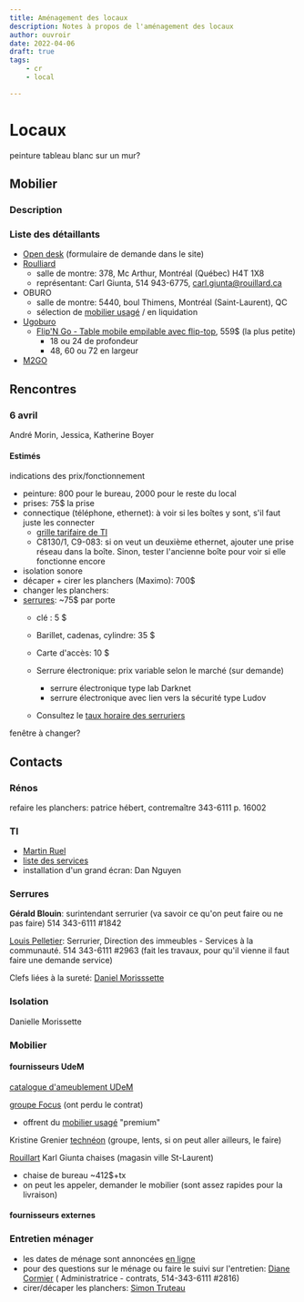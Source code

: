 ```yaml
---
title: Aménagement des locaux
description: Notes à propos de l'aménagement des locaux
author: ouvroir
date: 2022-04-06
draft: true
tags:
    - cr
    - local

---
```


# Locaux



peinture tableau blanc sur un mur?

## Mobilier

### Description 

### Liste des détaillants

- [Open desk](https://www.opendesk.cc/lean/desk#get-it-made) (formulaire de demande dans le site)
- [Roulliard](https:=//rouillard.ca/)
  - salle de montre: 378, Mc Arthur, Montréal (Québec)  H4T 1X8
  - représentant: Carl Giunta, 514 943-6775, carl.giunta@rouillard.ca
- OBURO
  - salle de montre: 5440, boul Thimens,  Montréal (Saint-Laurent), QC
  - sélection de [mobilier usagé](https://www.oburo.com/mobilier-usage/) / en liquidation
- [Ugoburo](https://www.ugoburo.ca/fr)
  - [Flip'N Go - Table mobile empilable avec flip-top](https://www.ugoburo.ca/fr/mayline-flip-n-go-table-mobile-empilable-avec-flip-top.html), 559$ (la plus petite)
    - 18 ou 24 de profondeur
    - 48, 60 ou 72 en largeur
- [M2GO](https://www.m2go.ca/fc/bureau/)

## Rencontres 

### 6 avril

André Morin, Jessica, Katherine Boyer

#### Estimés
indications des prix/fonctionnement
- peinture: 800 pour le bureau, 2000 pour le reste du local
- prises: 75$ la prise
- connectique (téléphone, ethernet): à voir si les boîtes y sont, s'il faut juste les connecter
  - [grille tarifaire de TI](https://ti.umontreal.ca/telephonie/grille_tarifaire.html#cablage)
  -  C8130/1, C9-083: si on veut un deuxième ethernet, ajouter une prise réseau dans la boîte. Sinon, tester l'ancienne boîte pour voir si elle fonctionne encore
- isolation sonore
- décaper + cirer les planchers (Maximo): 700$
- changer les planchers:
- [serrures](http://www.di.umontreal.ca/entretien/serrurerie.html): ~75$ par porte
  - clé : 5 $ 
  - Barillet, cadenas, cylindre: 35 $
  - Carte d'accès: 10 $
  - Serrure électronique: prix variable selon le marché (sur demande)
    - serrure électronique type lab Darknet
    - serrure électronique avec lien vers la sécurité type Ludov

  - Consultez le [taux horaire des serruriers](http://www.di.umontreal.ca/tc/documents/taux_horaires_di.pdf)


fenêtre à changer? 

## Contacts

### Rénos

refaire les planchers: patrice hébert, contremaître 343-6111 p. 16002

### TI 

- [Martin Ruel](mailto:martin.ruel@umontreal.ca)
- [liste des services](https://wiki.umontreal.ca/pages/viewpage.action?pageId=143524413#Listedesservicesparcat%C3%A9gories-t%C3%A9l%C3%A9phonie)
- installation d'un grand écran: Dan Nguyen

### Serrures

**Gérald Blouin**: surintendant serrurier (va savoir ce qu'on peut faire ou ne pas faire) 514 343-6111 #1842

[Louis Pelletier](mailto:louis.pelletier.3@umontreal.ca): Serrurier, Direction des immeubles - Services à la communauté. 514 343-6111 #2963 (fait les travaux, pour qu'il vienne il faut faire une demande service)

Clefs liées à la sureté: [Daniel Morisssette](mailto:daniel.morissette@umontreal.ca)



### Isolation

Danielle Morissette

### Mobilier

#### fournisseurs UdeM

[catalogue d'ameublement UDeM](http://www.di.umontreal.ca/protege/catalogue/catalogue_mobilier_aout14.pdf)

[groupe Focus](https://groupefocus.com/) (ont perdu le contrat)

- offrent du [mobilier usagé](https://groupefocus.com/nos-produits/mobilier-usage-premium/) "premium"

Kristine Grenier [technéon](https://www.teknion.com/can/fr) (groupe, lents, si on peut aller ailleurs, le faire)

[Rouillart](https://rouillard.ca/en/) Karl Giunta chaises (magasin ville St-Laurent)

- chaise de bureau ~412$+tx
- on peut les appeler, demander le mobilier (sont assez rapides pour la livraison)

#### fournisseurs externes





### Entretien ménager

- les dates de ménage sont annoncées [en ligne](http://www.di.umontreal.ca/entretien/index.html)
- pour des questions sur le ménage ou faire le suivi sur l'entretien: [Diane Cormier](mailto:diane.cormier.1@umontreal.ca) ( Administratrice - contrats, 514-343-6111 #2816)
- cirer/décaper les planchers:  [Simon Truteau](mailto:simon.truteau@umontreal.ca)


